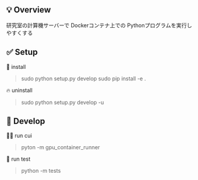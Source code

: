 ## :bulb: Overview
研究室の計算機サーバーで Dockerコンテナ上での Pythonプログラムを実行しやすくする

## :white_check_mark: Setup

:rocket: install
> sudo python setup.py develop
> sudo pip install -e .

:fire: uninstall
> sudo python setup.py develop -u  

## :hammer: Develop

:technologist: run cui
> pyton -m gpu_container_runner

:test_tube: run test
> python -m tests
